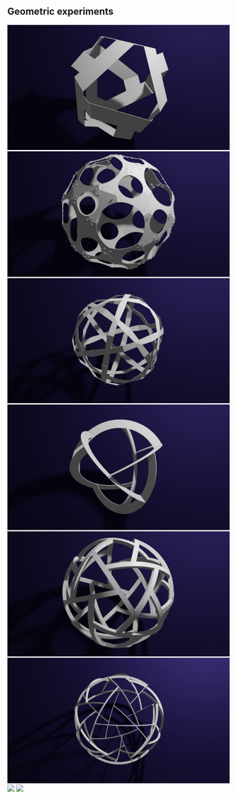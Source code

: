 
## Geometric experiments

<img src="polyhedra/D-cut.jpg">

<img src="polyhedra/gD-lamp.jpg">

<img src="polyhedra/kD-chromosomes.jpg">

<img src="spherical/2tri1.jpg">

<img src="spherical/2tri1penta.jpg">

<img src="spherical/2tri1penta_thin.jpg">

<img src="zono/weave.jpg">

<img src="zono/weave4.jpg">

